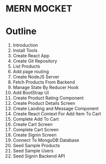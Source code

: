 # MERN MOCKET

# Outline

1. Introduction
2. Install Tools
3. Create React App
4. Create Git Repository
5. List Products
6. Add page routing
7. Create NodeJS Server
8. Fetch Products From Backend
9. Manage State By Reducer Hook
10. Add BootStrap UI
11. Create Product Rating Component
12. Create Product Details Screen
13. Create Laoding and Message Component
14. Create React Context For Add Item To Cart
15. Complete Add To Cart
16. Create Cart Screen
17. Complete Cart Screen
18. Create Signin Screen
19. Connect To MongoDB Database
20. Seed Sample Products
21. Seed Sample Users
22. Seed Signin Backend API
